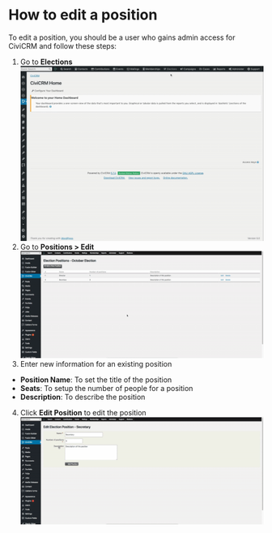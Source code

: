 # How to edit a position

To edit a position, you should be a user who gains admin access for CiviCRM and follow these steps:

1. Go to **Elections**  
![Click Elections](images/admin_election/01.gif)  
2. Go to **Positions > Edit**  
![Click Elections](images/admin_edit/01.gif)  
3. Enter new information for an existing position  
-  **Position Name**: To set the title of the position  
-  **Seats**: To setup the number of people for a position  
-  **Description**: To describe the position  
4. Click **Edit Position** to edit the position  
![Add Description](images/admin_edit/02.gif)  





